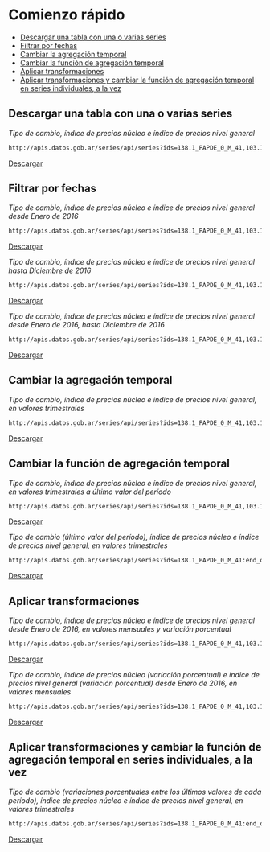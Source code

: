 # Comienzo rápido

<!-- START doctoc generated TOC please keep comment here to allow auto update -->
<!-- DON'T EDIT THIS SECTION, INSTEAD RE-RUN doctoc TO UPDATE -->
 

- [Descargar una tabla con una o varias series](#descargar-una-tabla-con-una-o-varias-series)
- [Filtrar por fechas](#filtrar-por-fechas)
- [Cambiar la agregación temporal](#cambiar-la-agregacion-temporal)
- [Cambiar la función de agregación temporal](#cambiar-la-funcion-de-agregaci%C3%B3n-temporal)
- [Aplicar transformaciones](#aplicar-transformaciones)
- [Aplicar transformaciones y cambiar la función de agregación temporal en series individuales, a la vez](#aplicar-transformaciones-y-cambiar-la-funcion-de-agregaci%C3%B3n-temporal-en-series-individuales-a-la-vez)

<!-- END doctoc generated TOC please keep comment here to allow auto update -->

## Descargar una tabla con una o varias series

*Tipo de cambio, índice de precios núcleo e índice de precios nivel general*

```md
http://apis.datos.gob.ar/series/api/series?ids=138.1_PAPDE_0_M_41,103.1_I2N_2016_M_15&format=csv
```
[Descargar](http://apis.datos.gob.ar/series/api/series?ids=138.1_PAPDE_0_M_41,103.1_I2N_2016_M_15&format=csv
)

## Filtrar por fechas

*Tipo de cambio, índice de precios núcleo e índice de precios nivel general desde Enero de 2016*

```md
http://apis.datos.gob.ar/series/api/series?ids=138.1_PAPDE_0_M_41,103.1_I2N_2016_M_15,103.1_I2N_2016_M_19&format=csv&start_date=2016-01-01
```
[Descargar](http://apis.datos.gob.ar/series/api/series?ids=138.1_PAPDE_0_M_41,103.1_I2N_2016_M_15,103.1_I2N_2016_M_19&format=csv&start_date=2016-01-01
)

*Tipo de cambio, índice de precios núcleo e índice de precios nivel general hasta Diciembre de 2016*

```md
http://apis.datos.gob.ar/series/api/series?ids=138.1_PAPDE_0_M_41,103.1_I2N_2016_M_15,103.1_I2N_2016_M_19&format=csv&end_date=2016-12-01
```
[Descargar](http://apis.datos.gob.ar/series/api/series?ids=138.1_PAPDE_0_M_41,103.1_I2N_2016_M_15,103.1_I2N_2016_M_19&format=csv&end_date=2016-12-01
)

*Tipo de cambio, índice de precios núcleo e índice de precios nivel general desde Enero de 2016, hasta Diciembre de 2016*

```md
http://apis.datos.gob.ar/series/api/series?ids=138.1_PAPDE_0_M_41,103.1_I2N_2016_M_15,103.1_I2N_2016_M_19&format=csv&start_date=2016-01-01&end_date=2016-12-01
```
[Descargar](http://apis.datos.gob.ar/series/api/series?ids=138.1_PAPDE_0_M_41,103.1_I2N_2016_M_15,103.1_I2N_2016_M_19&format=csv&start_date=2016-01-01&end_date=2016-12-01
)

## Cambiar la agregación temporal

*Tipo de cambio, índice de precios núcleo e índice de precios nivel general, en valores trimestrales*

```md
http://apis.datos.gob.ar/series/api/series?ids=138.1_PAPDE_0_M_41,103.1_I2N_2016_M_15,103.1_I2N_2016_M_19&format=csv&collapse=quarter
```
[Descargar](http://apis.datos.gob.ar/series/api/series?ids=138.1_PAPDE_0_M_41,103.1_I2N_2016_M_15,103.1_I2N_2016_M_19&format=csv&collapse=quarter
)

## Cambiar la función de agregación temporal

*Tipo de cambio, índice de precios núcleo e índice de precios nivel general, en valores trimestrales a último valor del período*

```md
http://apis.datos.gob.ar/series/api/series?ids=138.1_PAPDE_0_M_41,103.1_I2N_2016_M_15,103.1_I2N_2016_M_19&format=csv&collapse=quarter&collapse_aggregation=end_of_period
```
[Descargar](http://apis.datos.gob.ar/series/api/series?ids=138.1_PAPDE_0_M_41,103.1_I2N_2016_M_15,103.1_I2N_2016_M_19&format=csv&collapse=quarter&collapse_aggregation=end_of_period
)

*Tipo de cambio (último valor del período), índice de precios núcleo e índice de precios nivel general, en valores trimestrales*

```md
http://apis.datos.gob.ar/series/api/series?ids=138.1_PAPDE_0_M_41:end_of_period,103.1_I2N_2016_M_15,103.1_I2N_2016_M_19&format=csv&collapse=quarter
```
[Descargar](http://apis.datos.gob.ar/series/api/series?ids=138.1_PAPDE_0_M_41:end_of_period,103.1_I2N_2016_M_15,103.1_I2N_2016_M_19&format=csv&collapse=quarter
)
## Aplicar transformaciones

*Tipo de cambio, índice de precios núcleo e índice de precios nivel general desde Enero de 2016, en valores mensuales y variación porcentual*

```md
http://apis.datos.gob.ar/series/api/series?ids=138.1_PAPDE_0_M_41,103.1_I2N_2016_M_15,103.1_I2N_2016_M_19&collapse=month&format=csv&start_date=2016-01-01&representation_mode=percent_change
```
[Descargar](http://apis.datos.gob.ar/series/api/series?ids=138.1_PAPDE_0_M_41,103.1_I2N_2016_M_15,103.1_I2N_2016_M_19&collapse=month&format=csv&start_date=2016-01-01&representation_mode=percent_change
)

*Tipo de cambio, índice de precios núcleo (variación porcentual) e índice de precios nivel general (variación porcentual) desde Enero de 2016, en valores mensuales*

```md
http://apis.datos.gob.ar/series/api/series?ids=138.1_PAPDE_0_M_41,103.1_I2N_2016_M_15:percent_change,103.1_I2N_2016_M_19:percent_change&collapse=month&format=csv&start_date=2016-01-01
```
[Descargar](http://apis.datos.gob.ar/series/api/series?ids=138.1_PAPDE_0_M_41,103.1_I2N_2016_M_15:percent_change,103.1_I2N_2016_M_19:percent_change&collapse=month&format=csv&start_date=2016-01-01
)

## Aplicar transformaciones y cambiar la función de agregación temporal en series individuales, a la vez

*Tipo de cambio (variaciones porcentuales entre los últimos valores de cada período), índice de precios núcleo e índice de precios nivel general, en valores trimestrales*

```md
http://apis.datos.gob.ar/series/api/series?ids=138.1_PAPDE_0_M_41:end_of_period:percent_change,103.1_I2N_2016_M_15,103.1_I2N_2016_M_19&format=csv&collapse=quarter
```
[Descargar](http://apis.datos.gob.ar/series/api/series?ids=138.1_PAPDE_0_M_41:end_of_period:percent_change,103.1_I2N_2016_M_15,103.1_I2N_2016_M_19&format=csv&collapse=quarter
)
